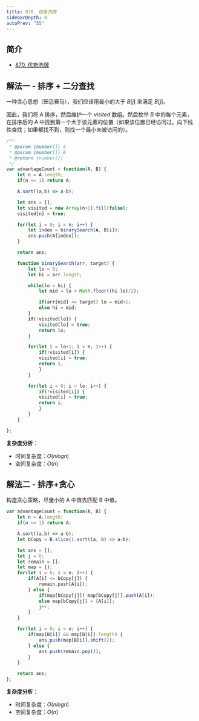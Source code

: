 ```yaml
---
title: 870. 优势洗牌
sidebarDepth: 0
autoPrev: "55"
---
```

## 简介
- [870. 优势洗牌](https://leetcode-cn.com/problems/advantage-shuffle/)

## 解法一 - 排序 + 二分查找
一种贪心思想（田忌赛马），我们应该用最小的大于 $B[j]$ 来满足 $B[j]$。

因此，我们将 $A$ 排序，然后维护一个 $visited$ 数组。然后枚举 $B$ 中的每个元素，在排序后的 $A$ 中找到第一个大于该元素的位置（如果该位置已经访问过，向下线性查找；如果都找不到，则找一个最小未被访问的）。

```javascript
/**
 * @param {number[]} A
 * @param {number[]} B
 * @return {number[]}
 */
var advantageCount = function(A, B) {
    let n = A.length;
    if(n <= 1) return A;

    A.sort((a,b) => a-b);

    let ans = [];
    let visited = new Array(n+1).fill(false);
    visited[n] = true;

    for(let i = 0; i < n; i++) {
        let index = binarySearch(A, B[i]);
        ans.push(A[index]);
    }

    return ans;

    function binarySearch(arr, target) {
        let lo = 0;
        let hi = arr.length;

        while(lo < hi) {
            let mid = lo + Math.floor((hi-lo)/2);

            if(arr[mid] <= target) lo = mid+1;
            else hi = mid;
        }
        if(!visited[lo]) {
            visited[lo] = true;
            return lo;
        }

        for(let i = lo+1; i < n; i++) {
            if(!visited[i]) {
            visited[i] = true;
            return i;
            }
        }

        for(let i = 0; i < lo; i++) {
            if(!visited[i]) {
            visited[i] = true;
            return i;
            }
        }
    }

};
```
**复杂度分析**：
- 时间复杂度：$O(nlogn)$
- 空间复杂度：$O(n)$

## 解法二 - 排序+贪心
构造贪心策略，尽量小的 A 中值去匹配 B 中值。

```javascript
var advantageCount = function(A, B) {
    let n = A.length;
    if(n <= 1) return A;

    A.sort((a,b) => a-b);
    let bCopy = B.slice().sort((a, b) => a-b);

    let ans = [];
    let j = 0;
    let remain = [];
    let map = {};
    for(let i = 0; i < n; i++) {
        if(A[i] <= bCopy[j]) {
            remain.push(A[i]);
        } else {
            if(map[bCopy[j]]) map[bCopy[j]].push(A[i]);
            else map[bCopy[j]] = [A[i]];
            j++;
        }
    }

    for(let i = 0; i < n; i++) {
        if(map[B[i]] && map[B[i]].length) {
            ans.push(map[B[i]].shift());
        } else {
            ans.push(remain.pop());
        }
    }

    return ans;
};
```
**复杂度分析**：
- 时间复杂度：$O(nlogn)$
- 空间复杂度：$O(n)$